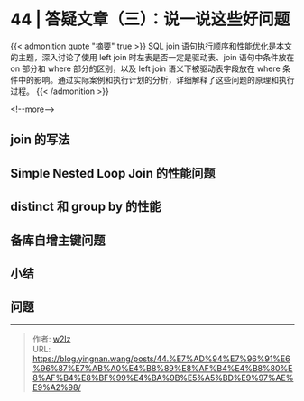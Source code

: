 # 44 | 答疑文章（三）：说一说这些好问题


{{&lt; admonition quote &#34;摘要&#34; true &gt;}}
SQL join 语句执行顺序和性能优化是本文的主题，深入讨论了使用 left join 时左表是否一定是驱动表、join 语句中条件放在 on 部分和 where 部分的区别，以及 left join 语义下被驱动表字段放在 where 条件中的影响。通过实际案例和执行计划的分析，详细解释了这些问题的原理和执行过程。
{{&lt; /admonition &gt;}}

&lt;!--more--&gt;

## join 的写法

## Simple Nested Loop Join 的性能问题

## distinct 和 group by 的性能

## 备库自增主键问题

## 小结

## 问题


---

> 作者: [w2lz](https://github.com/w2lz)  
> URL: https://blog.yingnan.wang/posts/44.%E7%AD%94%E7%96%91%E6%96%87%E7%AB%A0%E4%B8%89%E8%AF%B4%E4%B8%80%E8%AF%B4%E8%BF%99%E4%BA%9B%E5%A5%BD%E9%97%AE%E9%A2%98/  


